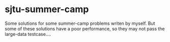 # sjtu-summer-camp
Some solutions for some summer-camp problems writen by myself.
But some of these solutions have a poor performance, so they may not pass the large-data testcase.... 

